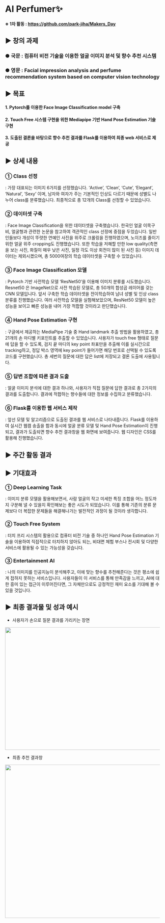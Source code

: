 # AI Perfumer:sparkles:

#### ※ 1차 활동 : https://github.com/park-jiha/Makers_Day

## ▶ 창의 과제
### ● 국문 : 컴퓨터 비전 기술을 이용한 얼굴 이미지 분석 및 향수 추천 시스템
### ● 영문 : Facial impression analysis and perfume recommendation system based on computer vision technology

## ▶ 목표
#### 1. Pytorch를 이용한 Face Image Classification model 구축
#### 2. Touch Free 시스템 구현을 위한 Mediapipe 기반 Hand Pose Estimation 기술 구현
#### 3. 도출된 결론을 바탕으로 향수 추천 결과를 Flask를 이용하여 최종 web 서비스로 제공

## ▶ 상세 내용
### ➀ Class 선정
: 가장 대표되는 이미지 6가지를 선정했습니다. ‘Active’, ‘Clean’, ‘Cute’, ‘Elegant’, ‘Natural’, ‘Sexy’ 이며, 남자와 여자가 주는 기본적인 인상도 다르기 때문에 성별도 나누어 class를 분류했습니다. 최종적으로 총 12개의 Class를 선정할 수 있었습니다.

### ➁ 데이터셋 구축
: Face Image Classification을 위한 데이터셋을 구축했습니다. 한국인 얼굴 이목구비, 얼굴형과 관련한 논문을 참고하여 객관적인 class 선정에 중점을 두었습니다. 일반인들보다 개성이 뚜렷한 연예인 사진을 위주로 크롤링을 진행하였으며, 노이즈를 줄이기 위한 얼굴 위주 cropping도 진행했습니다. 또한 학습을 저해할 만한 low quality(측면을 보는 사진, 화질이 매우 낮은 사진, 일정 각도 이상 회전이 많이 된 사진 등) 이미지 데이터는 제외시켰으며, 총 5000여장의 학습 데이터셋을 구축할 수 있었습니다.

### ➂ Face Image Classification 모델
: Pytorch 기반 사전학습 모델 ‘ResNet50’을 이용해 이미지 분류를 시도했습니다. Resnet50 은 ImageNet으로 사전 학습된 모델로, 총 50개의 합성곱 레이어를 갖는 CNN 모델입니다. 앞서 구축한 학습 데이터셋을 전이학습하여 남녀 성별 및 인상 class 분류를 진행했습니다. 여러 사전학습 모델을 실험해보았으며, ResNet50 모델이 높은 성능을 보이고 빠른 성능을 내어 가장 적합할 것이라고 판단했습니다.

### ➃ Hand Pose Estimation 구현
: 구글에서 제공하는 MediaPipe 기술 중 Hand landmark 추출 방법을 활용하였고, 총 21개의 손 마디별 키포인트를 추출할 수 있었습니다. 사용자가 touch free 형태로 질문에 답을 할 수 있도록, 검지 끝 마디의 key point 좌표만을 추출해 이를 실시간으로 tracking하고, 정답 박스 영역에 key point가 들어가면 해당 번호로 선택될 수 있도록 코드를 구현했습니다. 총 세번의 질문에 대한 답은 list에 저장되고 결론 도출에 사용됩니다.

### ➄ 답변 조합에 따른 결과 도출
: 얼굴 이미지 분석에 대한 결과 하나와, 사용자가 직접 질문에 답한 결과로 총 2가지의 결과를 도출합니다. 결과에 적합하는 향수들에 대한 정보를 수집하고 분류했습니다.

### ➅ Flask를 이용한 웹 서비스 제작
: 앞선 모델 및 알고리즘으로 도출된 결과를 웹 서비스로 나타내줍니다. Flask를 이용하여 실시간 웹캠 송출을 함과 동시에 얼굴 분류 모델 및 Hand Pose Estimation이 진행되고, 결과가 도출되면 향수 추천 결과창을 웹 화면에 보여줍니다. 웹 디자인은 CSS를 활용해 진행했습니다.

## ▶ 주간 활동 결과


## ▶ 기대효과
### ➀ Deep Learning Task
: 이미지 분류 모델을 활용해보면서, 사람 얼굴의 작고 미세한 특징 조합을 어느 정도까지 구분해 낼 수 있을지 확인해보는 좋은 시도가 되었습니다. 이를 통해 기존의 분류 문제보다 더 복잡한 문제들을 해결해나가는 발전적인 과정이 될 것이라 생각합니다.

### ➁ Touch Free System
: 터치 프리 시스템의 활용으로 컴퓨터 비전 기술 중 하나인 Hand Pose Estimation 기술을 이용하여 직접적으로 터치하지 않아도 되는, 비대면 체험 부스나 전시회 및 다양한 서비스에 활용될 수 있는 가능성을 갖습니다.

### ➂ Entertainment AI
: 나의 이미지를 인공지능이 분석해주고, 이에 맞는 향수를 추천해준다는 것은 평소에 쉽게 접하지 못하는 서비스입니다. 사용자들이 이 서비스를 통해 만족감을 느끼고, AI에 대한 흥미 있는 접근이 이루어진다면, 그 자체만으로도 긍정적인 재미 요소를 기대해 볼 수 있을 것입니다.

## ▶ 최종 결과물 및 성과 예시
- 사용자가 손으로 질문 결과를 가리키는 장면
<img src="https://user-images.githubusercontent.com/62232217/152659325-c3d7200b-1547-48fa-b382-3651ec633a72.png"  width="600" height="400"/>

- 최종 추천 결과창
<img src="https://user-images.githubusercontent.com/62232217/152659327-fcdae369-a52c-45e9-a37e-53b921388863.png"  width="850" height="500"/>

